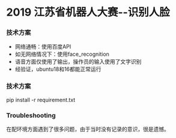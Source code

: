 # 2019 江苏省机器人大赛--识别人脸

### 技术方案

- 网络通畅：使用百度API
- 如无网络情况下：使用face_recognition
- 语音方面仅使用了输出，操作员的输入使用了文字识别
- 经验证，ubuntu18和16都能正常运行


### 技术方案
  pip install -r requirement.txt


### Troubleshooting

在配环境方面遇到了很多问题，由于当时没有记录的意识，很是遗憾。



